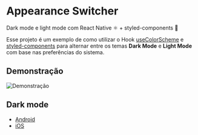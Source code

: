 # Appearance Switcher
Dark mode e light mode com React Native ⚛️  + styled-components 💅

Esse projeto é um exemplo de como utilizar o Hook [useColorScheme](https://reactnative.dev/docs/usecolorscheme) e [styled-components](https://styled-components.com/) para alternar entre os temas **Dark Mode** e **Light Mode** com base nas preferências do sistema.

## Demonstração
![Demonstração]('/docs/sample.gif')

## Dark mode
- [Android](https://developer.android.com/guide/topics/ui/look-and-feel/darktheme)
- [iOS](https://developer.apple.com/design/human-interface-guidelines/ios/visual-design/dark-mode/)
